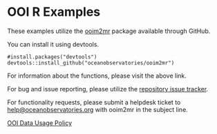# OOI R Examples

These examples utilize the [ooim2mr](https://github.com/oceanobservatories/ooim2mr) package available through GitHub.


You can install it using devtools.

```
#install.packages("devtools")
devtools::install_github("oceanobservatories/ooim2mr")
```

For information about the functions, please visit the above link.

For bug and issue reporting, please utilize the [repository issue tracker](https://github.com/oceanobservatories/ooim2mr/issues).

For functionality requests, please submit a helpdesk ticket to help@oceanobservatories.org with ooim2mr in the subject line. 




[OOI Data Usage Policy](https://oceanobservatories.org/usage-policy/)